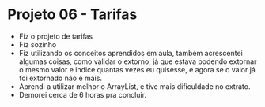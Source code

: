 # Projeto 06 - Tarifas

- Fiz o projeto de tarifas
- Fiz sozinho
- Fiz utilizando os conceitos aprendidos em aula, também acrescentei algumas coisas, como validar o extorno, já que estava podendo extornar o mesmo valor e indice quantas vezes eu quisesse, e agora se o valor já foi extornado não é mais.
- Aprendi a utilizar melhor o ArrayList, e tive mais dificuldade no extrato.
- Demorei cerca de 6 horas pra concluir.
